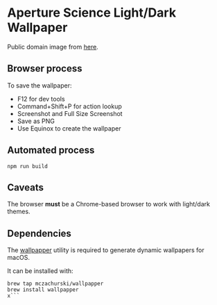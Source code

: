 # Aperture Science Light/Dark Wallpaper

Public domain image from [here](https://commons.wikimedia.org/wiki/File:Aperture_Laboratories_Logo.svg).

## Browser process

To save the wallpaper:

- F12 for dev tools
- Command+Shift+P for action lookup
- Screenshot and Full Size Screenshot
- Save as PNG
- Use Equinox to create the wallpaper

## Automated process

```shell
npm run build
```

## Caveats

The browser **must** be a Chrome-based browser to work with light/dark themes.

## Dependencies

The [wallpapper](https://github.com/mczachurski/wallpapper) utility is required to generate dynamic wallpapers for macOS.

It can be installed with:

```shell
brew tap mczachurski/wallpapper
brew install wallpapper
x```
